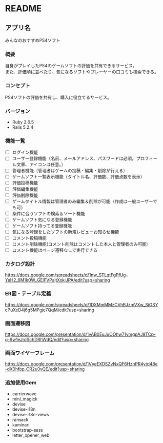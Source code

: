 # README

## アプリ名
みんなのおすすめPS4ソフト

### 概要
自身がプレイしたPS4のゲームソフトの評価を共有できるサービス。  
また、評価順に並べたり、気になるソフトやプレーヤーの口コミも検索できる。

### コンセプト
PS4ソフトの評価を共有し、購入に役立てるサービス。

### バージョン
* Ruby 2.6.5
* Rails 5.2.4

### 機能一覧
  - [ ] ログイン機能
  - [ ] ユーザー登録機能（名前、メールアドレス、パスワードは必須。プロフィール文章、アイコンは任意。）
  - [ ] 管理者機能（管理者はゲームの投稿・編集・削除が行える）
  - [ ] ゲームソフト一覧表示機能（タイトル名、評価数、評価点数を表示）
  - [ ] 評価投稿機能
  - [ ] 評価編集機能
  - [ ] 評価削除機能
  - [ ] ゲームタイトル情報は管理者のみ編集＆削除が可能（作成は一般ユーザーでも可）
  - [ ] 条件に合うソフトの検索＆ソート機能
  - [ ] ゲームソフト気になる登録機能
  - [ ] ゲームソフト持ってる登録機能
  - [ ] 気になる登録をしたソフトの新規レビューお知らせ機能
  - [ ] コメント投稿機能
  - [ ] コメント削除機能(コメント削除はコメントした本人と管理者のみ可能)
  - [ ] コメント機能はページ遷移なしで実行できる

### カタログ設計
https://docs.google.com/spreadsheets/d/1nw_STLqtFgPfUg-YeH2_9M1k0W_GEIFVPajtXokiJPA/edit?usp=sharing

### ER図・テーブル定義
https://docs.google.com/spreadsheets/d/1DXMmMMzCVhBJzmVXw_SjGSYcPuXeD4j6g5MPgje7QqM/edit?usp=sharing

### 画面遷移図
https://docs.google.com/presentation/d/1vAB0EuJuOOhw71vmgpAJ8TCp-g-9w1eJrdSchDRhWdQ/edit?usp=sharing

### 画面ワイヤーフレーム
https://docs.google.com/presentation/d/1VyeEXDSZvNxQF6HzhPR4ytd48e-dX0hfbp_CR2u0vQE/edit?usp=sharing

### 追加使用Gem
  * carrierwave
  * mini_magick
  * devise
  * devise-i18n
  * devise-i18n-views
  * ransack
  * kaminari
  * bootstrap-sass
  * letter_opener_web